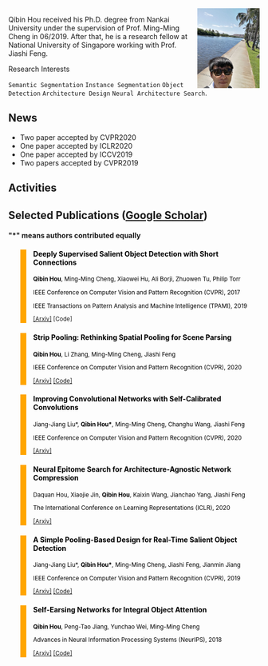 

<img src="https://github.com/Andrew-Qibin/homepage/raw/master/photo.jpeg" align="right" height="160" width="125">

Qibin Hou received his Ph.D. degree from Nankai University under the supervision of Prof. Ming-Ming Cheng in 06/2019.
After that, he is a research fellow at National University of Singapore working with Prof. Jiashi Feng.
  
Research Interests

`Semantic Segmentation` `Instance Segmentation` `Object Detection`
`Architecture Design` `Neural Architecture Search`.    
  
  

## News

+ Two paper accepted by CVPR2020
+ One paper accepted by ICLR2020
+ One paper accepted by ICCV2019
+ Two papers accepted by CVPR2019

## Activities



## Selected Publications ([Google Scholar](https://scholar.google.com/citations?user=fF8OFV8AAAAJ&hl=en))

#### "*" means authors contributed equally

<blockquote style="color: black;  border-width: 12px; border-color: orange">   
  <h4><b>Deeply Supervised Salient Object Detection with Short Connections</b></h4>   
  <sub><p style="line-height:15px"> <b>Qibin Hou</b>, Ming-Ming Cheng, Xiaowei Hu, Ali Borji, Zhuowen Tu, Philip Torr</p> 
  <p style="line-height:15px">IEEE Conference on Computer Vision and Pattern Recognition (CVPR), 2017</p> 
  <p style="line-height:15px">IEEE Transactions on Pattern Analysis and Machine Intelligence (TPAMI), 2019</p>   
  <p style="line-height:15px"> <a href="https://arxiv.org/pdf/1611.04849.pdf">[Arxiv]</a> <a style="color:#000000“ href="https://github.com/Andrew-Qibin/DSS">[Code]</a></p>   
  </sub>
</blockquote>
 
<blockquote style="color: black;  border-width: 12px; border-color: orange">   
  <h4><b>Strip Pooling: Rethinking Spatial Pooling for Scene Parsing</b></h4>   
  <sub><p style="line-height:15px"> <b>Qibin Hou</b>, Li Zhang, Ming-Ming Cheng, Jiashi Feng</p> 
  <p style="line-height:15px">IEEE Conference on Computer Vision and Pattern Recognition (CVPR), 2020</p>   
  <p style="line-height:15px"> <a href="https://arxiv.org/pdf/2003.13328.pdf">[Arxiv]</a> <a href="https://github.com/Andrew-Qibin/SPNet">[Code]</a></p>   
  </sub>
</blockquote>
  
<blockquote style="color: black;  border-width: 12px; border-color: orange">   
  <h4><b>Improving Convolutional Networks with Self-Calibrated Convolutions</b></h4>   
  <sub><p style="line-height:15px"> Jiang-Jiang Liu*, <b>Qibin Hou*</b>, Ming-Ming Cheng, Changhu Wang, Jiashi Feng</p> 
  <p style="line-height:15px">IEEE Conference on Computer Vision and Pattern Recognition (CVPR), 2020</p>   
  <p style="line-height:15px"> <a href="http://mftp.mmcheng.net/Papers/20cvprSCNet.pdf">[Arxiv]</a></p>   
  </sub>
</blockquote>

<blockquote style="color: black;  border-width: 12px; border-color: orange">   
  <h4><b>Neural Epitome Search for Architecture-Agnostic Network Compression</b></h4>   
  <sub><p style="line-height:15px"> Daquan Hou, Xiaojie Jin, <b>Qibin Hou</b>, Kaixin Wang, Jianchao Yang, Jiashi Feng </p> 
  <p style="line-height:15px">The International Conference on Learning Representations (ICLR), 2020 </p>   
  <p style="line-height:15px"> <a href="https://arxiv.org/pdf/1907.05642.pdf">[Arxiv]</a></p>   
  </sub>
</blockquote>

<blockquote style="color: black;  border-width: 12px; border-color: orange">   
  <h4><b>A Simple Pooling-Based Design for Real-Time Salient Object Detection</b></h4>   
  <sub><p style="line-height:15px"> Jiang-Jiang Liu*, <b>Qibin Hou*</b>, Ming-Ming Cheng, Jiashi Feng, Jianmin Jiang</p> 
  <p style="line-height:15px">IEEE Conference on Computer Vision and Pattern Recognition (CVPR), 2019</p>   
  <p style="line-height:15px"> <a href="http://openaccess.thecvf.com/content_CVPR_2019/papers/Liu_A_Simple_Pooling-Based_Design_for_Real-Time_Salient_Object_Detection_CVPR_2019_paper.pdf">[Arxiv]</a> <a href="https://github.com/backseason/PoolNet">[Code]</a></p>   
  </sub>
</blockquote>

<blockquote style="color: black;  border-width: 12px; border-color: orange">   
  <h4><b>Self-Earsing Networks for Integral Object Attention</b></h4>   
  <sub><p style="line-height:15px"> <b>Qibin Hou</b>, Peng-Tao Jiang, Yunchao Wei, Ming-Ming Cheng </p> 
  <p style="line-height:15px">Advances in Neural Information Processing Systems (NeurIPS), 2018</p>   
  <p style="line-height:15px"> <a href="https://papers.nips.cc/paper/7336-self-erasing-network-for-integral-object-attention.pdf">[Arxiv]</a> <a href="https://github.com/Andrew-Qibin/SeeNet">[Code]</a></p>   
  </sub>
</blockquote>
  
  

